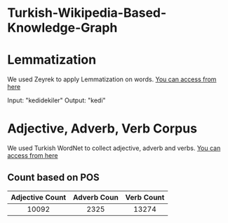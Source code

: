 # Turkish-Wikipedia-Based-Knowledge-Graph






# Lemmatization
We used Zeyrek to apply Lemmatization on words.
<a href="https://github.com/obulat/zeyrek/">You can access from here</a>

Input: "kedidekiler"
Output: "kedi"


# Adjective, Adverb, Verb Corpus
We used Turkish WordNet to collect adjective, adverb and verbs.
<a href="https://github.com/StarlangSoftware/TurkishWordNet">You can access from here</a>

## Count based on POS

|  Adjective Count  |   Adverb Coun  | Verb Count | 
|:-----------------:|:--------------:|:----------:|
|     10092         |      2325      |    13274   |   
